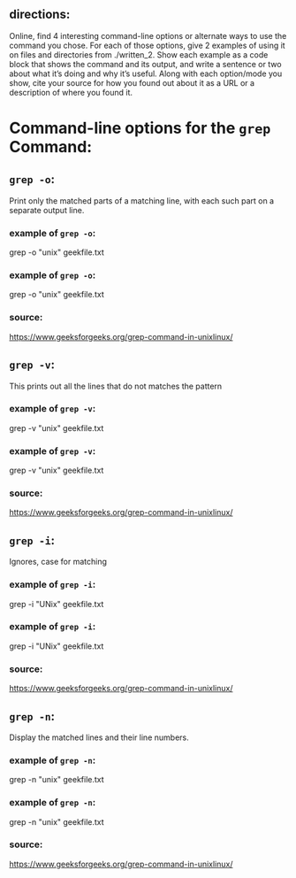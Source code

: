 ## directions:
Online, find 4 interesting command-line options or alternate ways to use the command you chose. 
For each of those options, give 2 examples of using it on files and directories from ./written_2. 
Show each example as a code block that shows the command and its output, and write a sentence or two about what it’s doing and why it’s useful.
Along with each option/mode you show, cite your source for how you found out about it as a URL or a description of where you found it.

# Command-line options for the `grep` Command:

## `grep -o`: 
Print only the matched parts of a matching line, with each such part on a separate output line.

### example of `grep -o`:
grep -o "unix" geekfile.txt

### example of `grep -o`:
grep -o "unix" geekfile.txt

### source:
https://www.geeksforgeeks.org/grep-command-in-unixlinux/

## `grep -v`:
This prints out all the lines that do not matches the pattern

### example of `grep -v`:
grep -v "unix" geekfile.txt

### example of `grep -v`:
grep -v "unix" geekfile.txt

### source:
https://www.geeksforgeeks.org/grep-command-in-unixlinux/

## `grep -i`:
Ignores, case for matching

### example of `grep -i`:
grep -i "UNix" geekfile.txt

### example of `grep -i`:
grep -i "UNix" geekfile.txt

### source:
https://www.geeksforgeeks.org/grep-command-in-unixlinux/

## `grep -n`:
Display the matched lines and their line numbers.

### example of `grep -n`:
grep -n "unix" geekfile.txt

### example of `grep -n`:
grep -n "unix" geekfile.txt

### source:
https://www.geeksforgeeks.org/grep-command-in-unixlinux/

